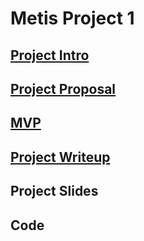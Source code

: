 # Metis Project 1

## [Project Intro](https://github.com/nickdellaquilo/Metis_Project_1/blob/main/project_intro.md#eda-course-project-introduction)

## [Project Proposal](https://github.com/nickdellaquilo/Metis_Project_1/blob/main/project_proposal.md#metis_project_1)

## [MVP](https://github.com/nickdellaquilo/Metis-Project-1/blob/main/MVP.md)

## [Project Writeup](https://github.com/nickdellaquilo/Metis-Project-1/blob/main/project_writeup.md)

## Project Slides

## Code
